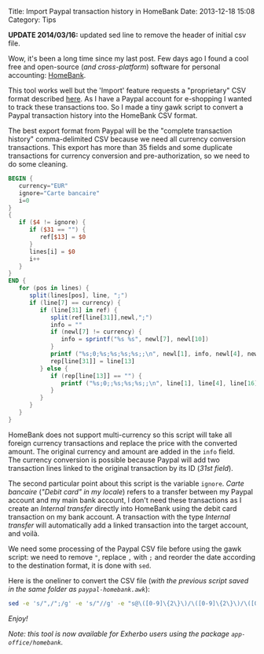 Title: Import Paypal transaction history in HomeBank
Date: 2013-12-18 15:08
Category: Tips

<div class="alert-info">
  <strong>UPDATE 2014/03/16:</strong> updated sed line to remove the header of initial csv file.
</div>

Wow, it's been a long time since my last post. Few days ago I found a cool free and open-source (_and cross-platform_) software for personal accounting: [HomeBank](http://homebank.free.fr).

This tool works well but the 'Import' feature requests a "proprietary" CSV format described [here](http://homebank.free.fr/help/misc-csvformat.html). As I have a Paypal account for e-shopping I wanted to track these transactions too. So I made a tiny gawk script to convert a Paypal transaction history into the HomeBank CSV format.

The best export format from Paypal will be the "complete transaction history" comma-delimited CSV because we need all currency conversion transactions. This export has more than 35 fields and some duplicate transactions for currency conversion and pre-authorization, so we need to do some cleaning.

``` awk
BEGIN {
   currency="EUR"
   ignore="Carte bancaire"
   i=0
}
{
   if ($4 != ignore) {
      if ($31 == "") {
         ref[$13] = $0
      }
      lines[i] = $0
      i++
   }
}
END {
   for (pos in lines) {
      split(lines[pos], line, ";")
      if (line[7] == currency) {
         if (line[31] in ref) {
            split(ref[line[31]],newl,";")
            info = ""
            if (newl[7] != currency) {
               info = sprintf("%s %s", newl[7], newl[10])
            }
            printf ("%s;0;%s;%s;%s;%s;;\n", newl[1], info, newl[4], newl[16], line[10])
            rep[line[31]] = line[13]
         } else {
            if (rep[line[13]] == "") {
               printf ("%s;0;;%s;%s;%s;;\n", line[1], line[4], line[16], line[10])
            }
         }
      }
   }
}
```

HomeBank does not support multi-currency so this script will take all foreign currency transactions and replace the price with the converted amount. The original currency and amount are added in the ``info`` field.  
The currency conversion is possible because Paypal will add two transaction lines linked to the original transaction by its ID (_31st field_).

The second particular point about this script is the variable `ignore`. _Carte bancaire_ (_"Debit card" in my locale_) refers to a transfer between my Paypal account and my main bank account, I don't need these transactions as I create an _Internal transfer_ directly into HomeBank using the debit card transaction on my bank account. A transaction with the type _Internal transfer_ will automatically add a linked transaction into the target account, and voilà.

We need some processing of the Paypal CSV file before using the gawk script: we need to remove ``"``, replace ``,`` with ``;`` and reorder the date according to the destination format, it is done with `sed`.

Here is the oneliner to convert the CSV file (_with the previous script saved in the same folder as `paypal-homebank.awk`_):

``` bash
sed -e 's/",/";/g' -e 's/"//g' -e "s@\([0-9]\{2\}\)/\([0-9]\{2\}\)/\([0-9]\{4\}\)@\1-\2-\3@" -e "1d" paypal-export.csv | awk -F';' -f paypal-homebank.awk > import.csv
```

_Enjoy!_

_Note: this tool is now available for Exherbo users using the package ``app-office/homebank``._
